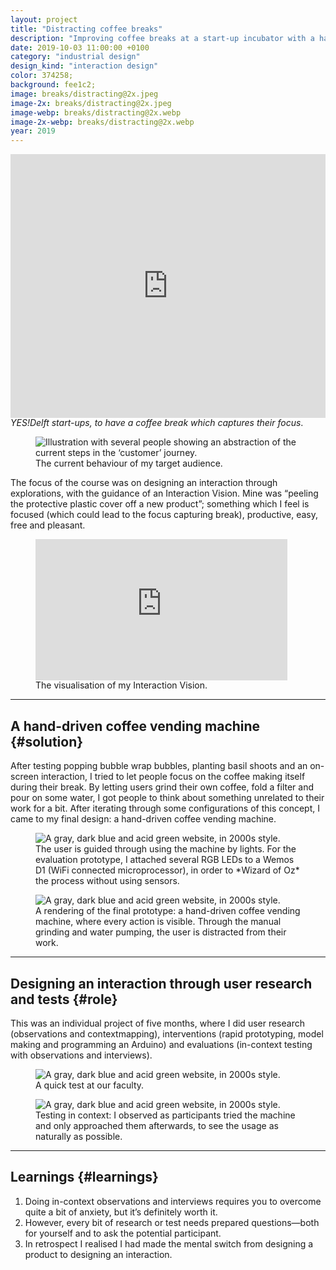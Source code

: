 ```yaml
---
layout: project
title: "Distracting coffee breaks"
description: "Improving coffee breaks at a start-up incubator with a hand-driven coffee vending machine by designing an interaction through user research and tests"
date: 2019-10-03 11:00:00 +0100
category: "industrial design"
design_kind: "interaction design"
color: 374258;
background: fee1c2;
image: breaks/distracting@2x.jpeg
image-2x: breaks/distracting@2x.jpeg
image-webp: breaks/distracting@2x.webp
image-2x-webp: breaks/distracting@2x.webp
year: 2019
---
```



<figure class="project__picture-group--light" style="margin:0;">
  <div style="width:100%;height:0;padding-bottom:44%;position:relative;text-align:left;">
    <iframe src="https://player.vimeo.com/video/313379701" width="100%" height="100%" frameborder="0" webkitallowfullscreen mozallowfullscreen allowfullscreen style="height:44vw;"></iframe>
  </div>
</figure>


## Improving coffee breaks at a start-up incubator {#case}

During the course Exploring Interactions, we had to choose a context. In it, we had to pick a target audience and design *something with a specific effect in a certain way*. I picked coffee breaks at a start-up incubator in Delft and its employees. By doing observations and a [contextmapping](http://contextmapping.com/about/) session, I discovered they did not take ‘proper’ breaks, even though they wanted to. So my design goal became: _something for employees of YES!Delft start-ups, to have a coffee break which captures their focus_.


<div class="project__picture-group--light">
  <figure class="project__picture">
    <picture>
      <source data-srcset="/static/img/breaks/customer-journey.webp 1x,
          /static/img/breaks/customer-journey.webp 2x"
        type="image/webp" class="lazy">
      <img loading="lazy" class="project__image lazy" alt="Illustration with several people showing an abstraction of the current steps in the ‘customer’ journey."
        data-srcset="/static/img/breaks/customer-journey.png 1x,
          /static/img/breaks/customer-journey.png 2x"
        src="/static/img/placeholder.jpg"
        data-src="/static/img/breaks/customer-journey.png">
    </picture>
    <figcaption class="project__caption">
      The current behaviour of my target audience.
    </figcaption>
  </figure>
</div>


The focus of the course was on designing an interaction through explorations, with the guidance of an Interaction Vision. Mine was “peeling the protective plastic cover off a new product”; something which I feel is focused (which could lead to the focus capturing break), productive, easy, free and pleasant.


<div class="project__picture-group--light">
  <figure class="project__picture" style="width:80%;">
    <div style="width:100%;height:0;padding-bottom:56%;position:relative;text-align:left;"><iframe width="560" height="315" src="https://www.youtube.com/embed/tYEn9gfU9_0" frameborder="0" style="width:100%; height:100%; position: absolute;" allow="accelerometer; autoplay; encrypted-media; gyroscope; picture-in-picture" allowfullscreen></iframe></div>
    <figcaption class="project__caption">
      The visualisation of my Interaction Vision.
    </figcaption>
  </figure>
</div>

---

## A hand-driven coffee vending machine {#solution}

After testing popping bubble wrap bubbles, planting basil shoots and an on-screen interaction, I tried to let people focus on the coffee making itself during their break. By letting users grind their own coffee, fold a filter and pour on some water, I got people to think about something unrelated to their work for a bit. After iterating through some configurations of this concept, I came to my final design: a hand-driven coffee vending machine.


<div class="project__picture-group">

  <figure class="project__picture">
    <picture>
      <source data-srcset="/static/img/breaks/final-prototype.webp 1x,
          /static/img/breaks/final-prototype@2x.webp 2x"
        type="image/webp" class="lazy">
      <img loading="lazy" class="project__image lazy" alt="A gray, dark blue and acid green website, in 2000s style."
        data-srcset="/static/img/breaks/final-prototype.jpg 1x,
          /static/img/breaks/final-prototype@2x.jpg 2x"
        src="/static/img/placeholder.jpg"
        data-src="/static/img/breaks/final-prototype.jpg">
    </picture>
    <figcaption class="project__caption">
      The user is guided through using the machine by lights. For the evaluation prototype, I attached several RGB LEDs to a Wemos D1 (WiFi connected microprocessor), in order to *Wizard of Oz* the process without using sensors.
    </figcaption>
  </figure>

  <figure class="project__picture">
    <picture>
      <source data-srcset="/static/img/breaks/final-render.webp 1x,
          /static/img/breaks/final-render@2x.webp 2x"
        type="image/webp" class="lazy">
      <img loading="lazy" class="project__image lazy" alt="A gray, dark blue and acid green website, in 2000s style."
        data-srcset="/static/img/breaks/final-render.jpg 1x,
          /static/img/breaks/final-render@2x.jpg 2x"
        src="/static/img/placeholder.jpg"
        data-src="/static/img/breaks/final-render.jpg">
    </picture>
    <figcaption class="project__caption">
      A rendering of the final prototype: a hand-driven coffee vending machine, where every action is visible. Through the manual grinding and water pumping, the user is distracted from their work.
    </figcaption>
  </figure>

</div>


---

## Designing an interaction through user research and tests {#role}

This was an individual project of five months, where I did user research (observations and contextmapping), interventions (rapid prototyping, model making and programming an Arduino) and evaluations (in-context testing with observations and interviews).


<div class="project__picture-group">

  <figure class="project__picture">
    <picture>
      <source data-srcset="/static/img/breaks/testing-faculty.webp 1x,
          /static/img/breaks/testing-faculty@2x.webp 2x"
        type="image/webp" class="lazy">
      <img loading="lazy" class="project__image lazy" alt="A gray, dark blue and acid green website, in 2000s style."
        data-srcset="/static/img/breaks/testing-faculty.jpg 1x,
          /static/img/breaks/testing-faculty@2x.jpg 2x"
        src="/static/img/placeholder.jpg"
        data-src="/static/img/breaks/testing-faculty.jpg">
    </picture>
    <figcaption class="project__caption">
      A quick test at our faculty.
    </figcaption>
  </figure>

  <figure class="project__picture">
    <picture>
      <source data-srcset="/static/img/breaks/testing-context.webp 1x,
          /static/img/breaks/testing-context@2x.webp 2x"
        type="image/webp" class="lazy">
      <img loading="lazy" class="project__image lazy" alt="A gray, dark blue and acid green website, in 2000s style."
        data-srcset="/static/img/breaks/testing-context.jpg 1x,
          /static/img/breaks/testing-context@2x.jpg 2x"
        src="/static/img/placeholder.jpg"
        data-src="/static/img/breaks/testing-context.jpg">
    </picture>
    <figcaption class="project__caption">
      Testing in context: I observed as participants tried the machine and only approached them afterwards, to see the usage as naturally as possible.
    </figcaption>
  </figure>

</div>


---

## Learnings {#learnings}

1. Doing in-context observations and interviews requires you to overcome quite a bit of anxiety, but it’s definitely worth it.
2. However, every bit of research or test needs prepared questions—both for yourself and to ask the potential participant.
3. In retrospect I realised I had made the mental switch from designing a product to designing an interaction.
